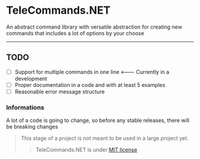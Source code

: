 # TeleCommands.NET
An abstract command library with versatile abstraction for creating new commands that includes a lot of options by your choose

---
## TODO
- [ ] Support for multiple commands in one line <--- Currently in a development
- [ ] Proper documentation in a code and with at least 5 examples
- [ ] Reasonable error message structure

### Informations
A lot of a code is going to change, so before any stable releases, there will be breaking changes
>This stage of a project is not meant to be used in a large project yet.
>>TeleCommands.NET is under [MIT license](https://github.com/TeleApplications/TeleCommands.NET/blob/master/LICENSE.txt)
